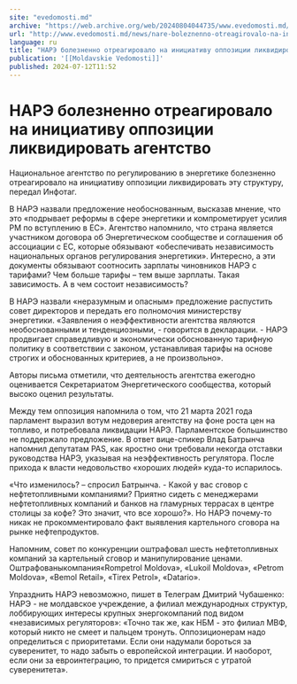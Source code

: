 ```yaml
---
site: "evedomosti.md"
archive: "https://web.archive.org/web/20240804044735/www.evedomosti.md/news/nare-boleznenno-otreagirovalo-na-iniciativu-oppozicii-likvid"
url: "http://www.evedomosti.md/news/nare-boleznenno-otreagirovalo-na-iniciativu-oppozicii-likvid"
language: ru
title: "НАРЭ болезненно отреагировало на инициативу оппозиции ликвидировать агентство"
publication: '[[Moldavskie Vedomosti]]'
published: 2024-07-12T11:52
---
```


# НАРЭ болезненно отреагировало на инициативу оппозиции ликвидировать агентство

Национальное агентство по регулированию в энергетике болезненно отреагировало на инициативу оппозиции ликвидировать эту структуру, передал Инфотаг.

В НАРЭ назвали предложение необоснованным, высказав мнение, что это «подрывает реформы в сфере энергетики и компрометирует усилия РМ по вступлению в ЕС». Агентство напомнило, что страна является участником договора об Энергетическом сообществе и соглашения об ассоциации с ЕС, которые обязывают «обеспечивать независимость национальных органов регулирования энергетики». Интересно, а эти документы обязывают соотносить зарплаты чиновников НАРЭ с тарифами? Чем больше тарифы – тем выше зарплаты. Такая зависимость. А в чем состоит независимость?

В НАРЭ назвали «неразумным и опасным» предложение распустить совет директоров и передать его полномочия министерству энергетики. «Заявления о неэффективности агентства являются необоснованными и тенденциозными, - говорится в декларации. - НАРЭ продвигает справедливую и экономически обоснованную тарифную политику в соответствии с законом, устанавливая тарифы на основе строгих и обоснованных критериев, а не произвольно».

Авторы письма отметили, что деятельность агентства ежегодно оценивается Секретариатом Энергетического сообщества, который высоко оценил результаты.

Между тем оппозиция напомнила о том, что 21 марта 2021 года парламент выразил вотум недоверия агентству на фоне роста цен на топливо, и потребовала ликвидации НАРЭ. Парламентское большинство не поддержало предложение. В ответ вице-спикер Влад Батрынча напомнил депутатам PAS, как яростно они требовали некогда отставки руководства НАРЭ, указывая на неэффективность регулятора. После прихода к власти недовольство «хороших людей» куда-то испарилось.

«Что изменилось? – спросил Батрынча. - Какой у вас сговор с нефтетопливными компаниями? Приятно сидеть с менеджерами нефтетопливных компаний и банков на гламурных террасах в центре столицы за кофе? Это значит, что все хорошо?». Но НАРЭ почему-то никак не прокомментировало факт выявления картельного сговора на рынке нефтепродуктов.

Напомним, совет по конкуренции оштрафовал шесть нефтетопливных компаний за картельный сговор и манипулирование ценами. Оштрафованыкомпания«Rompetrol Moldova», «Lukoil Moldova», «Petrom Moldova», «Bemol Retail», «Tirex Petrol», «Datario».

Упразднить НАРЭ невозможно, пишет в Телеграм Дмитрий Чубашенко: НАРЭ - не молдавское учреждение, а филиал международных структур, лоббирующих интересы крупных энергокомпаний под видом «независимых регуляторов»: «Точно так же, как НБМ - это филиал МВФ, который никто не смеет и пальцем тронуть. Оппозиционерам надо определиться с приоритетами. Если они надумали бороться за суверенитет, то надо забыть о европейской интеграции. И наоборот, если они за евроинтеграцию, то придется смириться с утратой суверенитета».
